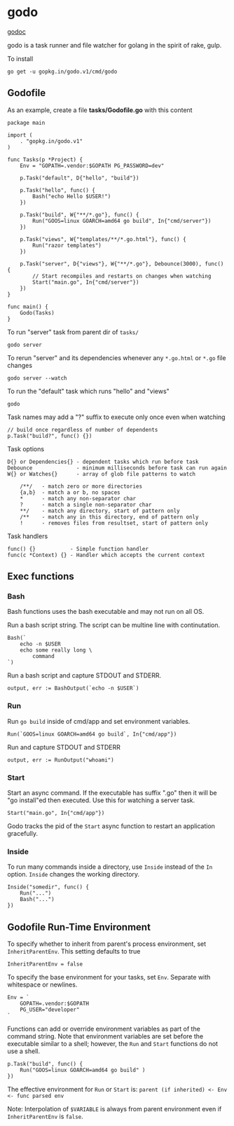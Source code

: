 # godo

[godoc](https://godoc.org/gopkg.in/godo.v1)

godo is a task runner and file watcher for golang in the spirit of
rake, gulp.

To install

    go get -u gopkg.in/godo.v1/cmd/godo

## Godofile

As an example, create a file **tasks/Godofile.go** with this content

    package main

    import (
        . "gopkg.in/godo.v1"
    )

    func Tasks(p *Project) {
        Env = "GOPATH=.vendor:$GOPATH PG_PASSWORD=dev"

        p.Task("default", D{"hello", "build"})

        p.Task("hello", func() {
            Bash("echo Hello $USER!")
        })

        p.Task("build", W{"**/*.go"}, func() {
            Run("GOOS=linux GOARCH=amd64 go build", In{"cmd/server"})
        })

        p.Task("views", W{"templates/**/*.go.html"}, func() {
            Run("razor templates")
        })

        p.Task("server", D{"views"}, W{"**/*.go"}, Debounce(3000), func() {
            // Start recompiles and restarts on changes when watching
            Start("main.go", In{"cmd/server"})
        })
    }

    func main() {
        Godo(Tasks)
    }


To run "server" task from parent dir of `tasks/`

    godo server

To rerun "server" and its dependencies whenever any `*.go.html`  or `*.go` file changes

    godo server --watch

To run the "default" task which runs "hello" and "views"

    godo

Task names may add a "?" suffix to execute only once even when watching

    // build once regardless of number of dependents
    p.Task("build?", func() {})

Task options

    D{} or Dependencies{} - dependent tasks which run before task
    Debounce              - minimum milliseconds before task can run again
    W{} or Watches{}      - array of glob file patterns to watch

        /**/   - match zero or more directories
        {a,b}  - match a or b, no spaces
        *      - match any non-separator char
        ?      - match a single non-separator char
        **/    - match any directory, start of pattern only
        /**    - match any in this directory, end of pattern only
        !      - removes files from resultset, start of pattern only

Task handlers

    func() {}           - Simple function handler
    func(c *Context) {} - Handler which accepts the current context

## Exec functions

### Bash

Bash functions uses the bash executable and may not run on all OS.

Run a bash script string. The script can be multine line with continutation.

    Bash(`
        echo -n $USER
        echo some really long \
            command
    `)

Run a bash script and capture STDOUT and STDERR.

    output, err := BashOutput(`echo -n $USER`)

### Run

Run `go build` inside of cmd/app and set environment variables.

    Run(`GOOS=linux GOARCH=amd64 go build`, In{"cmd/app"})

Run and capture STDOUT and STDERR

    output, err := RunOutput("whoami")

### Start

Start an async command. If the executable has suffix ".go" then it will be "go install"ed then executed.
Use this for watching a server task.

    Start("main.go", In{"cmd/app"})
    
Godo tracks the pid of the `Start` async function to restart an application gracefully.

### Inside

To run many commands inside a directory, use `Inside` instead of the `In` option.
`Inside` changes the working directory.

    Inside("somedir", func() {
        Run("...")
        Bash("...")
    })

## Godofile Run-Time Environment

To specify whether to inherit from parent's process environment,
set `InheritParentEnv`. This setting defaults to true

    InheritParentEnv = false

To specify the base environment for your tasks, set `Env`.
Separate with whitespace or newlines.

    Env = `
        GOPATH=.vendor:$GOPATH
        PG_USER="developer"
    `

Functions can add or override environment variables as part of the command string.
Note that environment variables are set before the executable similar to a shell; 
however, the `Run` and `Start` functions do not use a shell.

    p.Task("build", func() {
        Run("GOOS=linux GOARCH=amd64 go build" )
    })

The effective environment for `Run` or `Start` is: `parent (if inherited) <- Env <- func parsed env`

Note: Interpolation of `$VARIABLE` is always from parent environment even if
`InheritParentEnv` is `false`.

